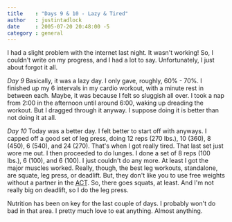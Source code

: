 ```yaml
---
title    : "Days 9 & 10 - Lazy & Tired"
author   : justintadlock
date     : 2005-07-20 20:48:00 -5
category : general
---
```


I had a slight problem with the internet last night.  It wasn't working! So, I couldn't write on my progress, and I had a lot to say.  Unfortunately, I just about forgot it all.

<em>Day 9</em>
Basically, it was a lazy day.  I only gave, roughly, 60% - 70%.  I finished up my 6 intervals in my cardio workout, with a minute rest in between each.  Maybe, it was because I felt so sluggish all over.  I took a nap from 2:00 in the afternoon until around 6:00, waking up dreading the workout.  But I dragged through it anyway.  I suppose doing it is better than not doing it at all.

<em>Day 10</em>
Today was a better day.  I felt better to start off with anyways.  I capped off a good set of leg press, doing 12 reps (270 lbs.), 10 (360), 8 (450), 6 (540), and 24 (270).  That's when I got really tired.  That last set just wore me out.  I then proceeded to do lunges.  I done a set of 8 reps (100 lbs.), 6 (100), and 6 (100).  I just couldn't do any more.  At least I got the major muscles worked.  Really, though, the best leg workouts, standalone, are squate, leg press, or deadlift.  But, they don't like you to use free weights without a partner in the <acronym title="Student Activity Center"> ACT</acronym>.  So, there goes squats, at least.  And I'm not really big on deadlift, so I do the leg press.

Nutrition has been on key for the last couple of days.  I probably won't do bad in that area.  I pretty much love to eat anything.  Almost anything.
